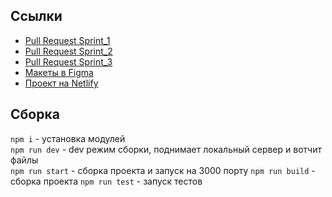 ## Ссылки
- [Pull Request Sprint_1](https://github.com/axperien/middle.messenger.praktikum.yandex/pull/2)
- [Pull Request Sprint_2](https://github.com/axperien/middle.messenger.praktikum.yandex/pull/3)
- [Pull Request Sprint_3](https://github.com/axperien/middle.messenger.praktikum.yandex/pull/5)
- [Макеты в Figma](https://www.figma.com/file/KjNp2P9WNMh5Ns3LtSiv7B/Messenger-Yandex?node-id=0%3A1)
- [Проект на Netlify](https://playful-dasik-ddf843.netlify.app/)


## Сборка
`npm i` - установка модулей  
`npm run dev` - dev режим сборки, поднимает локальный сервер и вотчит файлы  
`npm run start` - сборка проекта и запуск на 3000 порту
`npm run build` - сборка проекта
`npm run test` - запуск тестов
